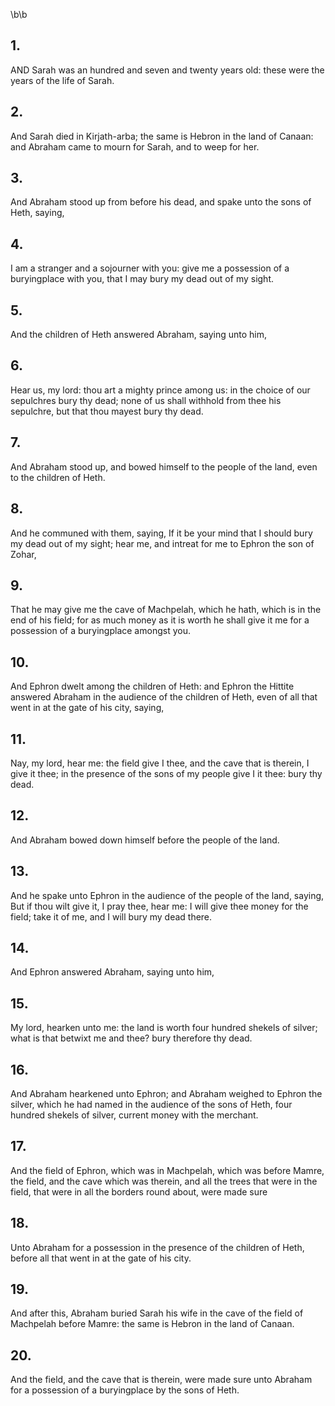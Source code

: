 \b\b
## 1.
AND Sarah was an hundred and seven and twenty years old: these were the years of the life of Sarah.
## 2.
And Sarah died in Kirjath-arba; the same is Hebron in the land of Canaan: and Abraham came to mourn for Sarah, and to weep for her.
## 3.
And Abraham stood up from before his dead, and spake unto the sons of Heth, saying,
## 4.
I am a stranger and a sojourner with you: give me a possession of a buryingplace with you, that I may bury my dead out of my sight.
## 5.
And the children of Heth answered Abraham, saying unto him,
## 6.
Hear us, my lord: thou art a mighty prince among us: in the choice of our sepulchres bury thy dead; none of us shall withhold from thee his sepulchre, but that thou mayest bury thy dead.
## 7.
And Abraham stood up, and bowed himself to the people of the land, even to the children of Heth.
## 8.
And he communed with them, saying, If it be your mind that I should bury my dead out of my sight; hear me, and intreat for me to Ephron the son of Zohar,
## 9.
That he may give me the cave of Machpelah, which he hath, which is in the end of his field; for as much money as it is worth he shall give it me for a possession of a buryingplace amongst you.
## 10.
And Ephron dwelt among the children of Heth: and Ephron the Hittite answered Abraham in the audience of the children of Heth, even of all that went in at the gate of his city, saying,
## 11.
Nay, my lord, hear me: the field give I thee, and the cave that is therein, I give it thee; in the presence of the sons of my people give I it thee: bury thy dead.
## 12.
And Abraham bowed down himself before the people of the land.
## 13.
And he spake unto Ephron in the audience of the people of the land, saying, But if thou wilt give it, I pray thee, hear me: I will give thee money for the field; take it of me, and I will bury my dead there.
## 14.
And Ephron answered Abraham, saying unto him,
## 15.
My lord, hearken unto me: the land is worth four hundred shekels of silver; what is that betwixt me and thee?  bury therefore thy dead.
## 16.
And Abraham hearkened unto Ephron; and Abraham weighed to Ephron the silver, which he had named in the audience of the sons of Heth, four hundred shekels of silver, current money with the merchant.
## 17.
And the field of Ephron, which was in Machpelah, which was before Mamre, the field, and the cave which was therein, and all the trees that were in the field, that were in all the borders round about, were made sure
## 18.
Unto Abraham for a possession in the presence of the children of Heth, before all that went in at the gate of his city.
## 19.
And after this, Abraham buried Sarah his wife in the cave of the field of Machpelah before Mamre: the same is Hebron in the land of Canaan.
## 20.
And the field, and the cave that is therein, were made sure unto Abraham for a possession of a buryingplace by the sons of Heth.
